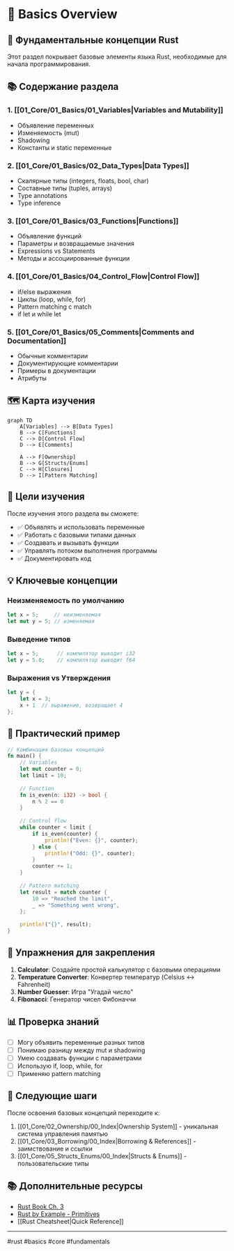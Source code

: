 # 📝 Basics Overview

## 🎯 Фундаментальные концепции Rust

Этот раздел покрывает базовые элементы языка Rust, необходимые для начала программирования.

## 📚 Содержание раздела

### 1. [[01_Core/01_Basics/01_Variables|Variables and Mutability]]
- Объявление переменных
- Изменяемость (mut)
- Shadowing
- Константы и static переменные

### 2. [[01_Core/01_Basics/02_Data_Types|Data Types]]
- Скалярные типы (integers, floats, bool, char)
- Составные типы (tuples, arrays)
- Type annotations
- Type inference

### 3. [[01_Core/01_Basics/03_Functions|Functions]]
- Объявление функций
- Параметры и возвращаемые значения
- Expressions vs Statements
- Методы и ассоциированные функции

### 4. [[01_Core/01_Basics/04_Control_Flow|Control Flow]]
- if/else выражения
- Циклы (loop, while, for)
- Pattern matching с match
- if let и while let

### 5. [[01_Core/01_Basics/05_Comments|Comments and Documentation]]
- Обычные комментарии
- Документирующие комментарии
- Примеры в документации
- Атрибуты

## 🗺️ Карта изучения

```mermaid
graph TD
    A[Variables] --> B[Data Types]
    B --> C[Functions]
    C --> D[Control Flow]
    D --> E[Comments]
    
    A --> F[Ownership]
    B --> G[Structs/Enums]
    C --> H[Closures]
    D --> I[Pattern Matching]
```

## 🎯 Цели изучения

После изучения этого раздела вы сможете:

- ✅ Объявлять и использовать переменные
- ✅ Работать с базовыми типами данных
- ✅ Создавать и вызывать функции
- ✅ Управлять потоком выполнения программы
- ✅ Документировать код

## 💡 Ключевые концепции

### Неизменяемость по умолчанию
```rust
let x = 5;     // неизменяемая
let mut y = 5; // изменяемая
```

### Выведение типов
```rust
let x = 5;      // компилятор выводит i32
let y = 5.0;    // компилятор выводит f64
```

### Выражения vs Утверждения
```rust
let y = {
    let x = 3;
    x + 1  // выражение, возвращает 4
};
```

## 📝 Практический пример

```rust
// Комбинация базовых концепций
fn main() {
    // Variables
    let mut counter = 0;
    let limit = 10;
    
    // Function
    fn is_even(n: i32) -> bool {
        n % 2 == 0
    }
    
    // Control flow
    while counter < limit {
        if is_even(counter) {
            println!("Even: {}", counter);
        } else {
            println!("Odd: {}", counter);
        }
        counter += 1;
    }
    
    // Pattern matching
    let result = match counter {
        10 => "Reached the limit",
        _ => "Something went wrong",
    };
    
    println!("{}", result);
}
```

## 🎯 Упражнения для закрепления

1. **Calculator**: Создайте простой калькулятор с базовыми операциями
2. **Temperature Converter**: Конвертер температур (Celsius ↔ Fahrenheit)
3. **Number Guesser**: Игра "Угадай число"
4. **Fibonacci**: Генератор чисел Фибоначчи

## 📊 Проверка знаний

- [ ] Могу объявить переменные разных типов
- [ ] Понимаю разницу между mut и shadowing
- [ ] Умею создавать функции с параметрами
- [ ] Использую if, loop, while, for
- [ ] Применяю pattern matching

## 🔗 Следующие шаги

После освоения базовых концепций переходите к:

1. [[01_Core/02_Ownership/00_Index|Ownership System]] - уникальная система управления памятью
2. [[01_Core/03_Borrowing/00_Index|Borrowing & References]] - заимствование и ссылки
3. [[01_Core/05_Structs_Enums/00_Index|Structs & Enums]] - пользовательские типы

## 📚 Дополнительные ресурсы

- [Rust Book Ch. 3](https://doc.rust-lang.org/book/ch03-00-common-programming-concepts.html)
- [Rust by Example - Primitives](https://doc.rust-lang.org/rust-by-example/primitives.html)
- [[Rust Cheatsheet|Quick Reference]]

---
#rust #basics #core #fundamentals
